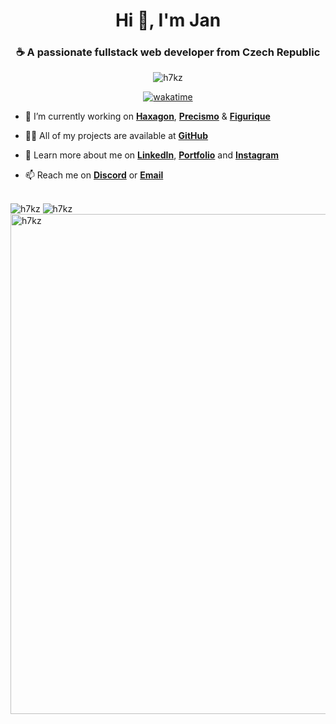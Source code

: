 <h1 align="center">Hi 👋, I'm Jan</h1>
<h3 align="center">☕ A passionate fullstack web developer from Czech Republic</h3>

<div align="center">
  <img src="https://komarev.com/ghpvc/?username=h7kz&label=Profile%20views&color=0e75b6&style=flat" alt="h7kz" />

  [![wakatime](https://wakatime.com/badge/user/83d08927-be76-47d7-b1af-3eb6882c673a.svg)](https://wakatime.com/@83d08927-be76-47d7-b1af-3eb6882c673a)
</div>

- 🔭 I’m currently working on **[Haxagon](https://haxagon.cz)**, **[Precismo](https://precismo.com)** & **[Figurique](https://figurique.com)**

- 👨‍💻 All of my projects are available at **[GitHub](https://github.com/H7KZ?tab=repositories)**

- 📄 Learn more about me on **[LinkedIn](https://www.linkedin.com/in/jan-kom%C3%ADnek-36b4b7209/)**, **[Portfolio](https://kominekjan.cz)** and **[Instagram](https://www.instagram.com/jan_kominek/)**

- 📫 Reach me on **[Discord](https://kominekjan.cz/social/discord)** or **[Email](mailto:contact@kominekjan.cz)**

<br>

<div>
  <div>
    <img src="https://github-readme-stats.vercel.app/api?username=h7kz" alt="h7kz" />
    <img src="https://github-readme-streak-stats.herokuapp.com/?user=h7kz&" alt="h7kz" />
  </div>
  <img style="width: 800px;" src="https://wakatime.com/share/@H7KZ/30c68bdc-2135-4d04-879b-3f6f03c9c76d.svg" alt="h7kz" />
 </div>
 
